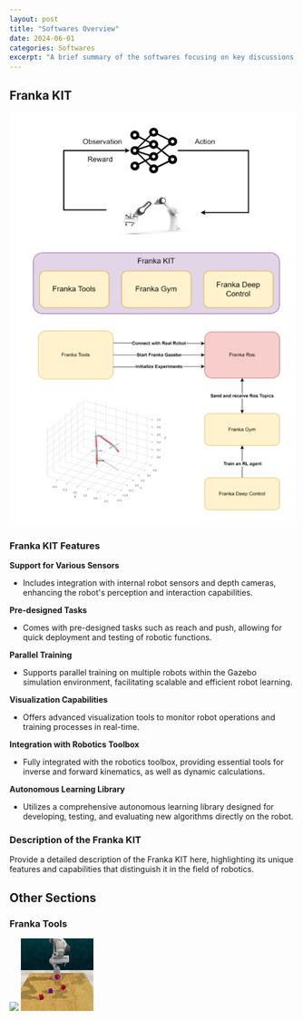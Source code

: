 ```yaml
---
layout: post
title: "Softwares Overview"
date: 2024-06-01
categories: Softwares
excerpt: "A brief summary of the softwares focusing on key discussions and findings..."
---
```


## Franka KIT

![Franka KIT Overview](../assets/franka/franka_kit.svg)

### Franka KIT Features

**Support for Various Sensors**
- Includes integration with internal robot sensors and depth cameras, enhancing the robot's perception and interaction capabilities.

**Pre-designed Tasks**
- Comes with pre-designed tasks such as reach and push, allowing for quick deployment and testing of robotic functions.

**Parallel Training**
- Supports parallel training on multiple robots within the Gazebo simulation environment, facilitating scalable and efficient robot learning.

**Visualization Capabilities**
- Offers advanced visualization tools to monitor robot operations and training processes in real-time.

**Integration with Robotics Toolbox**
- Fully integrated with the robotics toolbox, providing essential tools for inverse and forward kinematics, as well as dynamic calculations.

**Autonomous Learning Library**
- Utilizes a comprehensive autonomous learning library designed for developing, testing, and evaluating new algorithms directly on the robot.

### Description of the Franka KIT
Provide a detailed description of the Franka KIT here, highlighting its unique features and capabilities that distinguish it in the field of robotics.

## Other Sections
### Franka Tools
![](../assets/franka/viola_demo_1.gif)
![](../assets/franka/rlbench_demo_1.gif)


